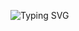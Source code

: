 ![Typing SVG](https://readme-typing-svg.demolab.com?font=Raleway&weight=700&size=60&duration=6000&pause=500&color=2B94C3&background=2D60FF00&center=true&vCenter=true&width=890&height=100&lines=a+thing+of+beauty%2C+I+know;will+never+fade+away;what+you+did+to+me%2C+I+know;said+what+you+had+to+say;but+a+thing+of+beauty;will+never+fade+away)
